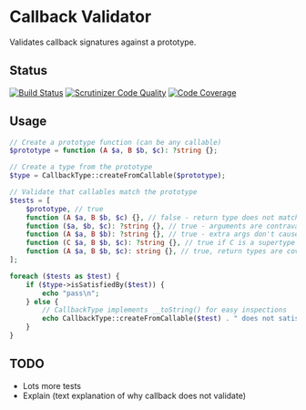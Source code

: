 Callback Validator
==================

Validates callback signatures against a prototype.

## Status

[![Build Status](https://travis-ci.org/DaveRandom/CallbackValidator.svg?branch=master)](https://travis-ci.org/DaveRandom/CallbackValidator)
[![Scrutinizer Code Quality](https://scrutinizer-ci.com/g/DaveRandom/CallbackValidator/badges/quality-score.png?b=master)](https://scrutinizer-ci.com/g/DaveRandom/CallbackValidator/?branch=master)
[![Code Coverage](https://scrutinizer-ci.com/g/DaveRandom/CallbackValidator/badges/coverage.png?b=master)](https://scrutinizer-ci.com/g/DaveRandom/CallbackValidator/?branch=master)

## Usage

```php
// Create a prototype function (can be any callable)
$prototype = function (A $a, B $b, $c): ?string {};

// Create a type from the prototype
$type = CallbackType::createFromCallable($prototype);

// Validate that callables match the prototype
$tests = [
    $prototype, // true
    function (A $a, B $b, $c) {}, // false - return type does not match
    function ($a, $b, $c): ?string {}, // true - arguments are contravariant
    function (A $a, B $b): ?string {}, // true - extra args don't cause errors
    function (C $a, B $b, $c): ?string {}, // true if C is a supertype of A, false otherwise
    function (A $a, B $b, $c): string {}, // true, return types are covariant
];

foreach ($tests as $test) {
    if ($type->isSatisfiedBy($test)) {
        echo "pass\n";
    } else {
        // CallbackType implements __toString() for easy inspections
        echo CallbackType::createFromCallable($test) . " does not satisfy $type\n";
    }
}
```

## TODO

- Lots more tests
- Explain (text explanation of why callback does not validate)
